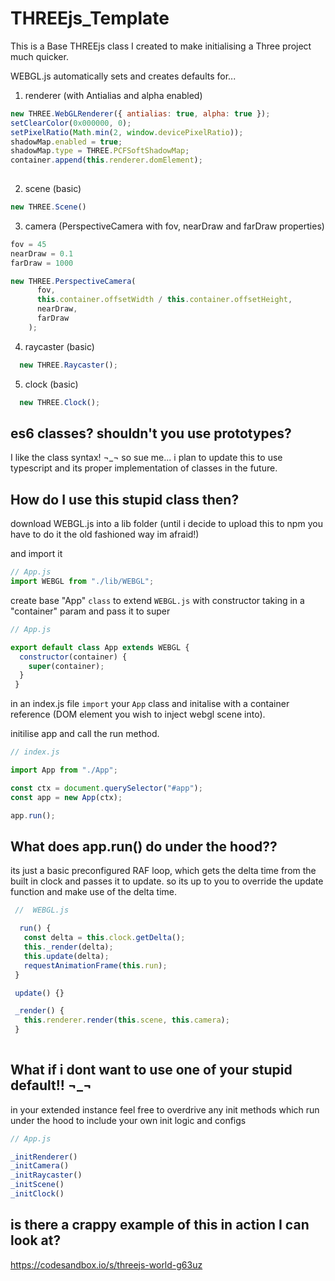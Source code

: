 # THREEjs_Template

This is a Base THREEjs class I created to make initialising a Three project much quicker.

WEBGL.js automatically sets and creates defaults for...

1. renderer (with Antialias and alpha enabled)

```javascript 
new THREE.WebGLRenderer({ antialias: true, alpha: true });
setClearColor(0x000000, 0);
setPixelRatio(Math.min(2, window.devicePixelRatio));
shadowMap.enabled = true;
shadowMap.type = THREE.PCFSoftShadowMap;
container.append(this.renderer.domElement);
    
```
2. scene (basic)
```javascript 
new THREE.Scene()
```
3. camera (PerspectiveCamera with fov, nearDraw and farDraw properties)
```javascript 
fov = 45
nearDraw = 0.1
farDraw = 1000

new THREE.PerspectiveCamera(
      fov,
      this.container.offsetWidth / this.container.offsetHeight,
      nearDraw,
      farDraw
    );
```
4. raycaster (basic)
```javascript
  new THREE.Raycaster();

```


5. clock (basic)

```javascript
  new THREE.Clock();
```

## es6 classes? shouldn't you use prototypes?

I like the class syntax! ¬_¬ so sue me... i plan to update this to use typescript and its proper implementation of classes in the future.

## How do I use this stupid class then?

download WEBGL.js into a lib folder (until i decide to upload this to npm you have to do it the old fashioned way im afraid!)

and import it

```javascript
// App.js
import WEBGL from "./lib/WEBGL";
```

create base "App" `class` to extend `WEBGL.js`
with constructor taking in a "container" param and pass it to super

```javascript
// App.js

export default class App extends WEBGL {
  constructor(container) {
    super(container);
  }
 }
 ```
 
 in an index.js file `import` your `App` class and initalise 
 with a container reference (DOM element you wish to inject webgl scene into).
 
 initilise app and call the run method.
 
 ```javascript
 // index.js
 
 import App from "./App";

const ctx = document.querySelector("#app");
const app = new App(ctx);

app.run();
 
 ```
 
 
 ## What does app.run() do under the hood??
 
 its just a basic preconfigured RAF loop, which gets the delta time from the built in clock and passes it to update. so its up to you to 
 override the update function and make use of the delta time.
 
 ```javascript
  //  WEBGL.js
 
   run() {
    const delta = this.clock.getDelta();
    this._render(delta);
    this.update(delta);
    requestAnimationFrame(this.run);
  }

  update() {}

  _render() {
    this.renderer.render(this.scene, this.camera);
  }
  
  ```
 
 ## What if i dont want to use one of your stupid default!! ¬_¬
 
 in your extended instance feel free to overdrive any init methods which run under the hood to include your own init logic and configs
 
 ```javascript
 // App.js
 
 _initRenderer()
 _initCamera()
 _initRaycaster()
 _initScene()
 _initClock()
 
 ```
 
 ## is there a crappy example of this in action I can look at?
 
 https://codesandbox.io/s/threejs-world-g63uz
 
 
 
 
 
 
